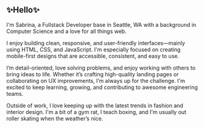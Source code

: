 ## ✨Hello✨ ##

I'm Sabrina, a Fullstack Developer base in Seattle, WA with a background in Computer Science and a love for all things web. 

I enjoy building clean, responsive, and user-friendly interfaces—mainly using HTML, CSS, and JavaScript. I'm especially focused on creating mobile-first designs that are accessible, consistent, and easy to use.

I’m detail-oriented, love solving problems, and enjoy working with others to bring ideas to life. Whether it’s crafting high-quality landing pages or collaborating on UX improvements, I’m always up for the challenge. I'm excited to keep learning, growing, and contributing to awesome engineering teams.

Outside of work, I love keeping up with the latest trends in fashion and interior design. I'm a bit of a gym rat, I teach boxing, and I'm usually out roller skating when the weather’s nice.

  

